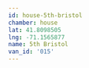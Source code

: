 ```yaml
---
id: house-5th-bristol
chamber: house
lat: 41.8098505
lng: -71.1565877
name: 5th Bristol
van_id: '015'
---
```

